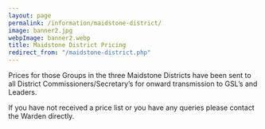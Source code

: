 ```yaml
---
layout: page
permalink: /information/maidstone-district/
image: banner2.jpg
webpImage: banner2.webp
title: Maidstone District Pricing
redirect_from: "/maidstone-district.php"
---
```


Prices for those Groups in the three Maidstone Districts have been sent to all District Commissioners/Secretary’s for onward transmission to GSL’s and Leaders.

If you have not received a price list or you have any queries please contact the Warden directly.
